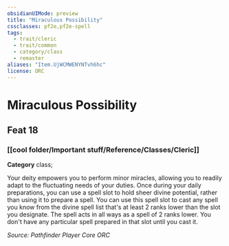 ```yaml
---
obsidianUIMode: preview
title: "Miraculous Possibility"
cssclasses: pf2e,pf2e-spell
tags:
  - trait/cleric
  - trait/common
  - category/class
  - remaster
aliases: "Item.UjWCMWENYNTvh6hc"
license: ORC
---
```

# Miraculous Possibility
## Feat 18
### [[cool folder/Important stuff/Reference/Classes/Cleric]]

**Category** class; 




Your deity empowers you to perform minor miracles, allowing you to readily adapt to the fluctuating needs of your duties. Once during your daily preparations, you can use a spell slot to hold sheer divine potential, rather than using it to prepare a spell. You can use this spell slot to cast any spell you know from the divine spell list that's at least 2 ranks lower than the slot you designate. The spell acts in all ways as a spell of 2 ranks lower. You don't have any particular spell prepared in that slot until you cast it.

*Source: Pathfinder Player Core*
*ORC*
